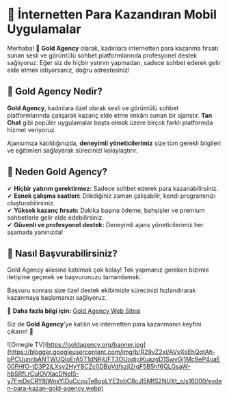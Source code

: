 # 📱 İnternetten Para Kazandıran Mobil Uygulamalar
Merhaba! 👋 **Gold Agency** olarak, kadınlara internetten para kazanma fırsatı sunan sesli ve görüntülü sohbet platformlarında profesyonel destek sağlıyoruz. Eğer siz de hiçbir yatırım yapmadan, sadece sohbet ederek gelir elde etmek istiyorsanız, doğru adrestesiniz!  

## 🚀 Gold Agency Nedir?  
**Gold Agency**, kadınlara özel olarak sesli ve görüntülü sohbet platformlarında çalışarak kazanç elde etme imkânı sunan bir ajanstır. **Tan Chat** gibi popüler uygulamalar başta olmak üzere birçok farklı platformda hizmet veriyoruz.  

Ajansımıza katıldığınızda, **deneyimli yöneticilerimiz** size tüm gerekli bilgileri ve eğitimleri sağlayarak sürecinizi kolaylaştırır.  

## 🎯 Neden Gold Agency?  
✔ **Hiçbir yatırım gerektirmez:** Sadece sohbet ederek para kazanabilirsiniz.  
✔ **Esnek çalışma saatleri:** Dilediğiniz zaman çalışabilir, kendi programınızı oluşturabilirsiniz.  
✔ **Yüksek kazanç fırsatı:** Dakika başına ödeme, bahşişler ve premium sohbetlerle gelir elde edebilirsiniz.  
✔ **Güvenli ve profesyonel destek:** Deneyimli ajans yöneticilerimiz her aşamada yanınızda!  

## 📌 Nasıl Başvurabilirsiniz?  
Gold Agency ailesine katılmak çok kolay! Tek yapmanız gereken bizimle iletişime geçmek ve başvurunuzu tamamlamak.  

Başvuru sonrası size özel destek ekibimizle sürecinizi hızlandırarak kazanmaya başlamanızı sağlıyoruz.  

🔗 **Daha fazla bilgi için:** [Gold Agency Web Sitesi](https://goldagency.org)  

Siz de **Gold Agency**’ye katılın ve internetten para kazanmanın keyfini çıkarın! 🚀

![Omegle TV](https://goldagency.org/banner.jpg](https://blogger.googleusercontent.com/img/b/R29vZ2xl/AVvXsEhQqtAh-bPCUunnbANTWUQioErA5T1dNRjUFT3OUodjciKuazgD1SwvGj1Mc9eP4uaE00FHfO-tD3P2jLXsy2HyY8CZc0DBpVdfszjl2rqF5B5hf6QLGsaW-hbSRfLrCuIOVXacDNeIS-y7FmDsCRY8lWnsYlDuCcquTe8qpLYE2obC8cJl5MfS2NUXt_o/s16000/evden-para-kazan-gold-agency.webp)
